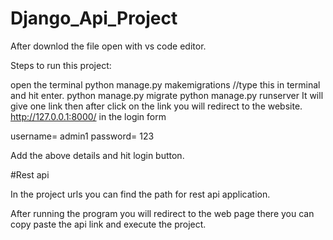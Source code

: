 # Django_Api_Project

After downlod the file open with vs code editor.

Steps to run this project:

open the terminal
python manage.py makemigrations //type this in terminal and hit enter.
python manage.py migrate
python manage.py runserver
It will give one link then after click on the link you will redirect to the website. http://127.0.0.1:8000/ in the login form

username= admin1 password= 123

Add the above details and hit login button.

#Rest api 

In the project urls you can find the path for rest api application.

After running the program you will redirect to the web page there you can copy paste the api link and execute the project.
